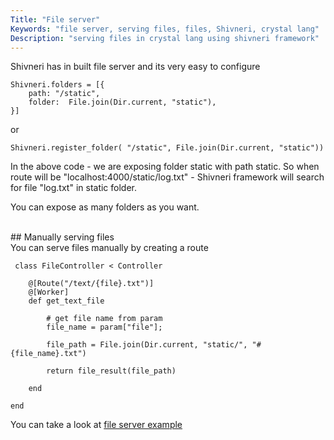 ```yaml
---
Title: "File server"
Keywords: "file server, serving files, files, Shivneri, crystal lang"
Description: "serving files in crystal lang using shivneri framework"
---
```


Shivneri has in built file server and its very easy to configure

```
Shivneri.folders = [{
    path: "/static",
    folder:  File.join(Dir.current, "static"),
}]
```

or

```
Shivneri.register_folder( "/static", File.join(Dir.current, "static"))
```

In the above code - we are exposing folder static with path static. So when route will be "localhost:4000/static/log.txt" - Shivneri framework will search for file "log.txt" in static folder.

You can expose as many folders as you want.

<br>
## Manually serving files
<br>
You can serve files manually by creating a route

```
 class FileController < Controller

    @[Route("/text/{file}.txt")]
    @[Worker]
    def get_text_file
      
        # get file name from param
        file_name = param["file"];

        file_path = File.join(Dir.current, "static/", "#{file_name}.txt")

        return file_result(file_path)
      
    end

end
```

You can take a look at [file server example](https://github.com/ujjwalguptaofficial/shivneri-examples/tree/master/file-server)